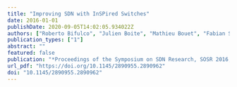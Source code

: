 ```yaml
---
title: "Improving SDN with InSPired Switches"
date: 2016-01-01
publishDate: 2020-09-05T14:02:05.934022Z
authors: ["Roberto Bifulco", "Julien Boite", "Mathieu Bouet", "Fabian Schneider"]
publication_types: ["1"]
abstract: ""
featured: false
publication: "*Proceedings of the Symposium on SDN Research, SOSR 2016, Santa Clara, CA, USA, March 14 - 15, 2016*"
url_pdf: "https://doi.org/10.1145/2890955.2890962"
doi: "10.1145/2890955.2890962"
---
```


